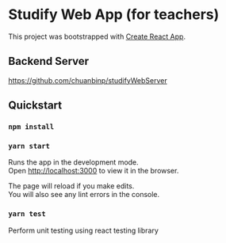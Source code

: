 # Studify Web App (for teachers)

This project was bootstrapped with [Create React App](https://github.com/facebook/create-react-app).

## Backend Server

https://github.com/chuanbinp/studifyWebServer

## Quickstart

### `npm install`

### `yarn start`

Runs the app in the development mode.\
Open [http://localhost:3000](http://localhost:3000) to view it in the browser.

The page will reload if you make edits.\
You will also see any lint errors in the console.

### `yarn test`

Perform unit testing using react testing library


